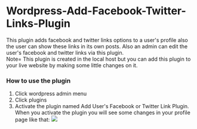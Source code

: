 # Wordpress-Add-Facebook-Twitter-Links-Plugin
This plugin adds facebook and twitter links options to a user's profile also the user can show these links in its own posts. Also an admin can edit the user's facebook and twitter links via this plugin.<br>
Note= This plugin is created in the local host but you can add this plugin to your live website by making some little changes on it.<br>
### How to use the plugin
1) Click wordpress admin menu
2) Click plugins 
3) Activate the plugin named  Add User's Facebook or Twitter Link Plugin. When you activate the plugin you will see some changes in your profile page like that:
<img src="images/Ekran Görüntüsü(13).png"> <br>

